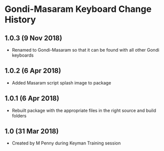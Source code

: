Gondi-Masaram Keyboard Change History
=====================================

1.0.3 (9 Nov 2018)
------------------
* Renamed to Gondi-Masaram so that it can be found with all other Gondi keyboards

1.0.2 (6 Apr 2018)
------------------
* Added Masaram script splash image to package

1.0.1 (6 Apr 2018)
------------------
* Rebuilt package with the appropriate files in the right source and build folders

1.0 (31 Mar 2018)
-----------------
* Created by M Penny during Keyman Training session

